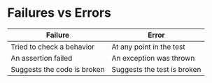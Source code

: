 # Failures vs Errors

Failure                     | Error
----------------------------|----------------------------
Tried to check a behavior   | At any point in the test
An assertion failed         | An exception was thrown
Suggests the code is broken | Suggests the test is broken
